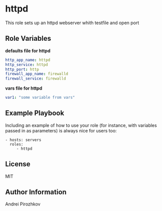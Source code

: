 httpd
=========

This role sets up an httpd webserver whith testfile and open port


Role Variables
--------------

**defaults file for httpd**
```yaml
http_app_name: httpd
http_service: httpd
http_port: http
firewall_app_name: firewalld
firewall_service: firewalld
```
**vars file for httpd**
```yaml
var1: "some variable from vars"
```

Example Playbook
----------------

Including an example of how to use your role (for instance, with variables passed in as parameters) is always nice for users too:

    - hosts: servers
      roles:
         - httpd

License
-------

MIT

Author Information
------------------

Andrei Pirozhkov
